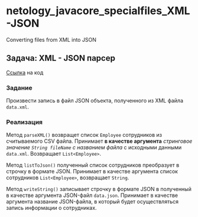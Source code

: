 # netology_javacore_specialfiles_XML-JSON
Converting files from XML into JSON
## Задача: XML - JSON парсер
[Ссылка](https://github.com/A-Sakhmina/netology_javacore_specialfiles_XML-JSON/tree/master/src/main/java) на код 
### Задание
Произвести запись в файл JSON объекта, полученного из XML файла `data.xml`.
### Реализация
Метод `parseXML()` возвращет список `Employee` сотрудников из считываемого CSV файла. Принимает **в качестве аргумента**  _стринговое значение `String fileName` 
с названием файла_ с исходными данными `data.xml`. 
Возвращает `List<Employee>`.

Метод `listToJson()` полученный список сотрудников преобразует в строчку в формате JSON. Принимает в качестве аргумента список сотрудников `List<Employee>`, возвращает `String`.

Метод `writeString()` записывает строчку в формате JSON в полученный в качестве аргумента JSON-файл `data.json`. Принимает в качестве аргумента название JSON-файла, 
в который будет осуществляться запись информации о сотрудниках.
